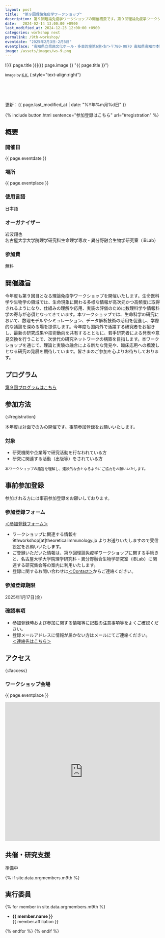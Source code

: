 ```yaml
---
layout: post
title:  "第９回理論免疫学ワークショップ"
description: 第９回理論免疫学ワークショップの開催概要です。第９回理論免疫学ワークショップの開催日・開催場所・開催趣旨・共催情報などを確認できます。第９回理論免疫学ワークショップの参加登録はこちらから。
date:   2024-02-14 13:00:00 +0900
last_modified_at: 2024-12-23 12:00:00 +0900
categories: workshop next
permalink: /9th-workshop/
eventdate: "2025年2月3日-2月5日"
eventplace: "高知県立県民文化ホール・多目的室第6室<br>〒780-0870 高知県高知市本町4丁目3ｰ30<br><a href='https://maps.app.goo.gl/Zu6z1k7tGT62rZRu7'>Googleマップ</a><br><a href='https://kkb-hall.jp/'>高知県立県民文化ホール</a><br><a href='https://kkb-hall.jp/facility/multipurpose.html'>多目的室一覧</a>"
image: /assets/images/ws-9.png
---
```


![{{ page.title }}]({{ page.image }} "{{ page.title }}")

<small>Image by <a href="https://iblab.bio.nagoya-u.ac.jp/members/detail/k.kojima">K.K.</a></small>
{:style="text-align:right"}

<div style="height:50px"></div>

更新：{{ page.last_modified_at | date: "%Y年%m月%d日" }}

{% include button.html sentence="参加登録はこちら" url="#registration" %}

## 概要

<div class="cf">
  <div class="page-column50">
    <h3>開催日</h3>
    <p>{{ page.eventdate }}</p>
    <h3>場所</h3>
    <p>{{ page.eventplace }}</p>
  </div>

  <div class="page-column50">
    <h3>使用言語</h3>
    <p>日本語</p>
    <h3>オーガナイザー</h3>
    <p>岩波翔也<br>
      名古屋大学大学院理学研究科生命理学専攻・異分野融合生物学研究室（iBLab）</p>
    <h3>参加費</h3>
    <p>無料</p>
  </div>
</div>


## 開催趣旨

今年度も第９回目となる理論免疫学ワークショップを開催いたします。生命医科学や生物学の領域では、生命現象に関わる多様な情報が高次元かつ高頻度に取得されるようになり、仕組みの理解や応用、実装の評価のために数理科学や情報科学の寄与が必須となってきています。本ワークショップでは、生命科学の研究において、数理モデルやシミュレーション、データ解析技術の活用を促進し、学際的な議論を深める場を提供します。今年度も国内外で活躍する研究者をお招きし、最新の研究成果や技術動向を共有するとともに、若手研究者による発表や意見交換を行うことで、次世代の研究ネットワークの構築を目指します。本ワークショップを通じて、理論と実験の融合による新たな発見や、臨床応用への橋渡しとなる研究の発展を期待しています。皆さまのご参加を心よりお待ちしております。

## プログラム

[第９回プログラムはこちら](/9th-program)


## 参加方法
{:#registration}

本年度は対面でのみの開催です。事前参加登録をお願いいたします。

### 対象

- 研究機関や企業等で研究活動を行なわれている方
- 研究に関連する活動（出版等）をされている方

<small>本ワークショップの趣旨を理解し、建設的な会となるようにご協力をお願いいたします。</small>

## 事前参加登録

参加される方には事前参加登録をお願いしております。

### 参加登録フォーム

[＜参加登録フォーム＞](https://forms.gle/p8Dqhbso1koDv4dN8)

- ワークショップに関連する情報を 9thworkshop\[at\]theoreticalimmunology.jp よりお送りいたしますので受信設定をお願いいたします。
- ご登録いただいた情報は、第９回理論免疫学ワークショップに関する手続きと、名古屋大学大学院理学研究科・異分野融合生物学研究室（iBLab）に関連する研究集会等の案内に利用いたします。
- 登録に関するお問い合わせは[＜Contact＞](/contact)からご連絡ください。

### 参加登録期限

2025年1月17日(金)

### 確認事項

- 参加登録時および参加に関する情報等に記載の注意事項等をよくご確認ください。
- 登録メールアドレスに情報が届かない方はメールにてご連絡ください。  
[＜連絡先はこちら＞](/contact)

## アクセス
{:#access}

### ワークショップ会場

{{ page.eventplace }}  

<iframe src="https://www.google.com/maps/embed?pb=!1m14!1m8!1m3!1d3928.720554869108!2d133.5361444874088!3d33.5610458391329!3m2!1i1024!2i768!4f13.1!3m3!1m2!1s0x354e193c97cc3d9f%3A0xced0e176270f7cf6!2z6auY55-l55yM56uL55yM5rCR5paH5YyW44Ob44O844Or!5e0!3m2!1sja!2sjp!4v1734932556510!5m2!1sja!2sjp" width="100%" height="450" style="border:0;" allowfullscreen="" loading="lazy" referrerpolicy="no-referrer-when-downgrade"></iframe>

## 共催・研究支援

準備中


{% if site.data.orgmembers.m9th %}
<h2>実行委員</h2>
{% for member in site.data.orgmembers.m9th %}
<ul>
  <li><p><strong>{{ member.name }}</strong><br>
  {{ member.affiliation }}</p></li>
</ul>
{% endfor %}
{% endif %}
